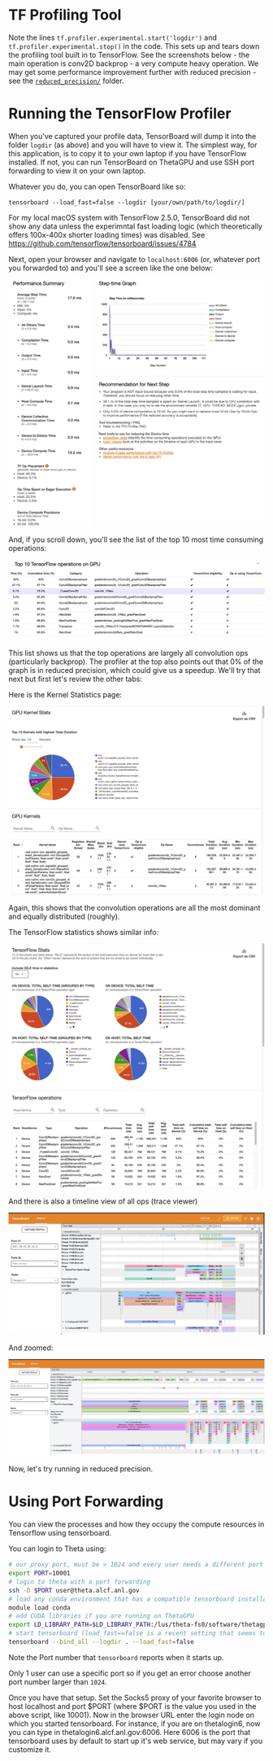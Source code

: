 # TF Profiling Tool


Note the lines `tf.profiler.experimental.start('logdir')` and `tf.profiler.experimental.stop()` in the code.  This sets up and tears down the profiling tool built in to TensorFlow.  See the screenshots below - the main operation is conv2D backprop - a very compute heavy operation.  We may get some performance improvement further with reduced precision - see the [`reduced_precision/`](../reduced_precision) folder.


# Running the TensorFlow Profiler

When you've captured your profile data, TensorBoard will dump it into the folder `logdir` (as above) and you will have to view it.  The simplest way, for this application, is to copy it to your own laptop if you have TensorFlow installed.  If not, you can run TensorBoard on ThetaGPU and use SSH port forwarding to view it on your own laptop.

Whatever you do, you can open TensorBoard like so:
```
tensorboard --load_fast=false --logdir [your/own/path/to/logdir/]
```
For my local macOS system with TensorFlow 2.5.0, TensorBoard did not show any data unless the experimntal fast loading logic (which theoretically offers 100x-400x shorter loading times) was disabled. See  https://github.com/tensorflow/tensorboard/issues/4784

Next, open your browser and navigate to `localhost:6006` (or, whatever port you forwarded to) and you'll see a screen like the one below:

![TensorBoard Profiler Overview](./images/profiler_overview.png)

And, if you scroll down, you'll see the list of the top 10 most time consuming operations:

![top 10](./images/top10_ops.png)

This list shows us that the top operations are largely all convolution ops (particularly backprop).  The profiler at the top also points out that 0% of the graph is in reduced precision, which could give us a speedup.  We'll try that next but first let's review the other tabs:

Here is the Kernel Statistics page:

![kernel stats](./images/kernel-stats.png)

Again, this shows that the convolution operations are all the most dominant and equally distributed (roughly).

The TensorFlow statistics shows similar info:

![tf stats](./images/tf-stats.png)

And there is also a timeline view of all ops (trace viewer)

![timeline](./images/trace-viewer.png)

And zoomed:

![timeline zoom](./images/trace-viewer-zoom.png)

Now, let's try running in reduced precision.


# Using Port Forwarding

You can view the processes and how they occupy the compute resources in Tensorflow using tensorboard.

You can login to Theta using:
```bash
# our proxy port, must be > 1024 and every user needs a different port
export PORT=10001
# login to theta with a port forwarding
ssh -D $PORT user@theta.alcf.anl.gov
# load any conda environment that has a compatible tensorboard installation
module load conda
# add CUDA libraries if you are running on ThetaGPU
export LD_LIBRARY_PATH=$LD_LIBRARY_PATH:/lus/theta-fs0/software/thetagpu/cuda/TensorRT-8.5.2.2/lib:/lus/theta-fs0/software/thetagpu/cuda/nccl_2.16.2-1+cuda11.8_x86_64/lib:/lus/theta-fs0/software/thetagpu/cuda/cudnn-linux-x86_64-8.6.0.163_cuda11-archive/lib:/lus/theta-fs0/software/thetagpu/cuda/cuda-11.8.0/extras/CUPTI/lib64:/lus/theta-fs0/software/thetagpu/cuda/cuda-11.8.0/lib64
# start tensorboard (load_fast==false is a recent setting that seems to be needed until Tensorflow work's out the bugs)
tensorboard --bind_all --logdir . --load_fast=false
```
Note the Port number that `tensorboard` reports when it starts up.

Only 1 user can use a specific port so if you get an error choose another port number larger than `1024`.

Once you have that setup. Set the Socks5 proxy of your favorite browser to host localhost and port $PORT (where $PORT is the value you used in the above script, like 10001). Now in the browser URL enter the login node on which you started tensorboard. For instance, if you are on thetalogin6, now you can type in thetalogin6.alcf.anl.gov:6006. Here 6006 is the port that tensorboard uses by default to start up it's web service, but may vary if you customize it.
